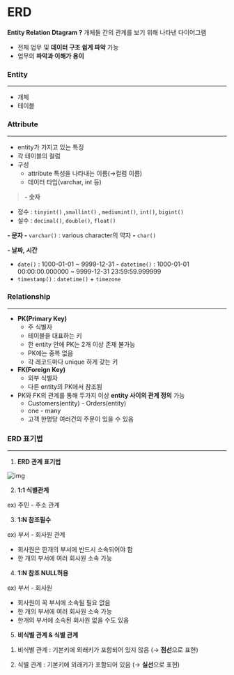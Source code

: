 # ERD

**Entity Relation Dtagram ?** 개체들 간의 관계를 보기 위해 나타낸 다이어그램

- 전체 업무 및 **데이터 구조 쉽게 파악** 가능
- 업무의 **파악과 이해가 용이**

### **Entity**

---

- 개체
- 테이블

### **Attribute**

---

- entity가 가지고 있는 특징
- 각 테이블의 컬럼
- 구성
  - attribute 특성을 나타내는 이름(→컬럼 이름)
  - 데이터 타입(varchar, int 등)

> **- 숫자**

- 정수 : `tinyint()` ,`smallint()` , `mediumint()`, `int()`, `bigint()`
- 실수 : `decimal()`, `double()`, `float()`

**- 문자 -** `varchar()` : various character의 약자
**-** `char()`

**- 날짜, 시간**

- `date()` : 1000-01-01 ~ 9999-12-31
  **-** `datetime()` : 1000-01-01 00:00:00.000000 ~ 9999-12-31 23:59:59.999999
- `timestamp()` : `datetime()` + `timezone`
  >

### Relationship

---

- **PK(Primary Key)**
  - 주 식별자
  - 테이블을 대표하는 키
  - 한 entity 안에 PK는 2개 이상 존재 불가능
  - PK에는 중복 없음
  - 각 레코드마다 unique 하게 갖는 키
- **FK(Foreign Key)**
  - 외부 식별자
  - 다른 entity의 PK에서 참조됨
- PK와 FK의 관계를 통해 두가지 이상 **entity 사이의 관계 정의** 가능
  - Customers(entity) - Orders(entity)
  - one - many
  - 고객 한명당 여러건의 주문이 있을 수 있음

### ERD 표기법

---

1. **ERD 관계 표기법**

![img](https://github.com/4mjeo/TIL/assets/129156398/768c45b5-4dae-4359-adc5-40154d63348e)

2. **1:1 식별관계**

ex) 주민 - 주소 관계

3. **1:N 참조필수**

ex) 부서 - 회사원 관계

- 회사원은 한개의 부서에 반드시 소속되어야 함
- 한 개의 부서에 여러 회사원 소속 가능

4. **1:N 참조 NULL허용**

ex) 부서 - 회사원

- 회사원이 꼭 부서에 소속될 필요 없음
- 한 개의 부서에 여러 회사원 소속 가능
- 한개의 부서에 소속된 회사원 없을 수도 있음

5. **비식별 관계 & 식별 관계**

1) 비식별 관계 : 기본키에 외래키가 포함되어 있지 않음 (→ **점선**으로 표현)

2) 식별 관계 : 기본키에 외래키가 포함되어 있음 (→ **실선**으로 표현)
